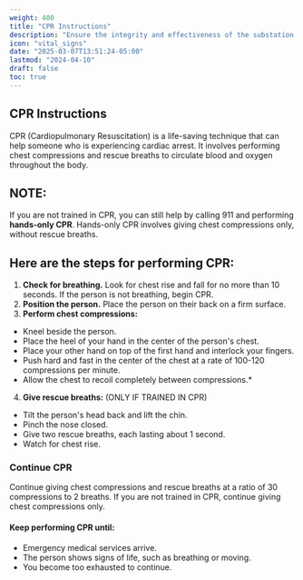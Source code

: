 ```yaml
---
weight: 400
title: "CPR Instructions"
description: "Ensure the integrity and effectiveness of the substation ground grid"
icon: "vital_signs"
date: "2025-03-07T13:51:24-05:00"
lastmod: "2024-04-10"
draft: false
toc: true
---
```



## CPR Instructions
CPR (Cardiopulmonary Resuscitation) is a life-saving technique that can help someone who is experiencing cardiac arrest. It involves performing chest compressions and rescue breaths to circulate blood and oxygen throughout the body.

## NOTE:
If you are not trained in CPR, you can still help by calling 911 and performing **hands-only CPR**. Hands-only CPR involves giving chest compressions only, without rescue breaths.

## Here are the steps for performing CPR:

1. **Check for breathing.** Look for chest rise and fall for no more than 10 seconds. If the person is not breathing, begin CPR.
2. **Position the person.** Place the person on their back on a firm surface.
3. **Perform chest compressions:**
 - Kneel beside the person.
 - Place the heel of your hand in the center of the person's chest.
 - Place your other hand on top of the first hand and interlock your fingers.
 - Push hard and fast in the center of the chest at a rate of 100-120 compressions per minute.   
 - Allow the chest to recoil completely between compressions.*
4. **Give rescue breaths:** (ONLY IF TRAINED IN CPR)
 - Tilt the person's head back and lift the chin.
 - Pinch the nose closed.
 - Give two rescue breaths, each lasting about 1 second.
 - Watch for chest rise.

### Continue CPR
Continue giving chest compressions and rescue breaths at a ratio of 30 compressions to 2 breaths.
If you are not trained in CPR, continue giving chest compressions only.


#### Keep performing CPR until:
- Emergency medical services arrive.
- The person shows signs of life, such as breathing or moving.
- You become too exhausted to continue.
